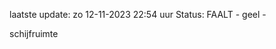laatste update: 
zo 12-11-2023 22:54   uur 
Status: FAALT - geel - 
<div class="service Y">schijfruimte</div>